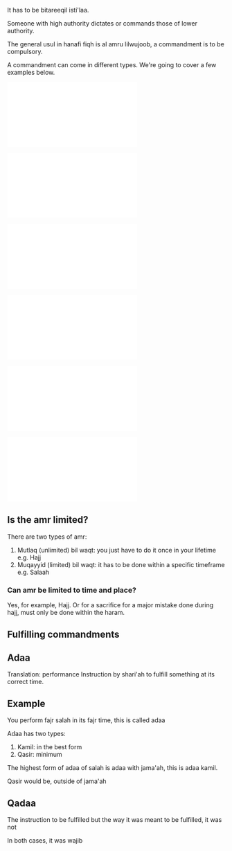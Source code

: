 It has to be bitareeqil isti'laa.

Someone with high authority dictates or commands those of lower authority.

The general usul in hanafi fiqh is al amru lilwujoob, a commandment is to be compulsory.

A commandment can come in different types. We're going to cover a few examples below.

![Repeating](Usul%20Fiqh/Commandments/Repeating.md)

![Recommendation](Usul%20Fiqh/Commandments/Recommendation.md)

![Highlighting Permissibility](Usul%20Fiqh/Commandments/Highlighting%20Permissibility.md)

![To Honour](Usul%20Fiqh/To%20Honour.md)

![To Ridicule](Usul%20Fiqh/To%20Ridicule.md)

![Implied Commandment](Usul%20Fiqh/Commandments/Implied%20Commandment.md)

## Is the amr limited?
There are two types of amr:
1. Mutlaq (unlimited) bil waqt: you just have to do it once in your lifetime e.g. Hajj
2. Muqayyid (limited) bil waqt: it has to be done within a specific timeframe e.g. Salaah

### Can amr be limited to time and place? 
Yes, for example, Hajj. Or for a sacrifice for a major mistake done during hajj, must only be done within the haram.

## Fulfilling commandments
## Adaa
Translation: performance
Instruction by shari'ah to fulfill something at its correct time. 

## Example
You perform fajr salah in its fajr time, this is called adaa

Adaa has two types:
1. Kamil: in the best form
2. Qasir: minimum

The highest form of adaa of salah is adaa with jama'ah, this is adaa kamil.

Qasir would be, outside of jama'ah

## Qadaa
The instruction to be fulfilled but the way it was meant to be fulfilled, it was not

In both cases, it was wajib

